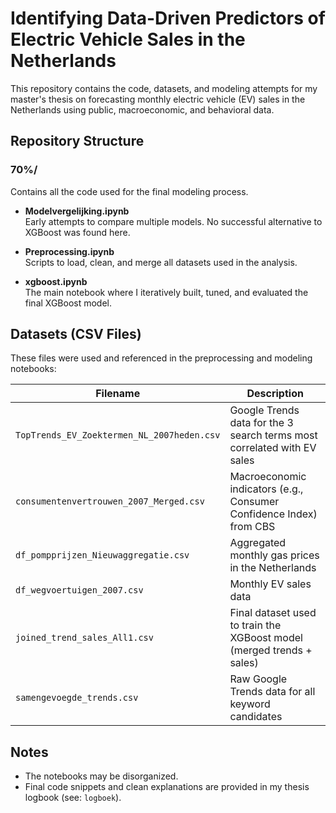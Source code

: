 # Identifying Data-Driven Predictors of Electric Vehicle Sales in the Netherlands

This repository contains the code, datasets, and modeling attempts for my master's thesis on forecasting monthly electric vehicle (EV) sales in the Netherlands using public, macroeconomic, and behavioral data.

## Repository Structure

### 70%/
Contains all the code used for the final modeling process.

- **Modelvergelijking.ipynb**  
  Early attempts to compare multiple models. No successful alternative to XGBoost was found here.

- **Preprocessing.ipynb**  
  Scripts to load, clean, and merge all datasets used in the analysis.

- **xgboost.ipynb**  
  The main notebook where I iteratively built, tuned, and evaluated the final XGBoost model.

## Datasets (CSV Files)

These files were used and referenced in the preprocessing and modeling notebooks:

| Filename | Description |
|----------|-------------|
| `TopTrends_EV_Zoektermen_NL_2007heden.csv` | Google Trends data for the 3 search terms most correlated with EV sales |
| `consumentenvertrouwen_2007_Merged.csv` | Macroeconomic indicators (e.g., Consumer Confidence Index) from CBS |
| `df_pompprijzen_Nieuwaggregatie.csv` | Aggregated monthly gas prices in the Netherlands |
| `df_wegvoertuigen_2007.csv` | Monthly EV sales data |
| `joined_trend_sales_All1.csv` | Final dataset used to train the XGBoost model (merged trends + sales) |
| `samengevoegde_trends.csv` | Raw Google Trends data for all keyword candidates |

## Notes

- The notebooks may be disorganized.
- Final code snippets and clean explanations are provided in my thesis logbook (see: `logboek`).
